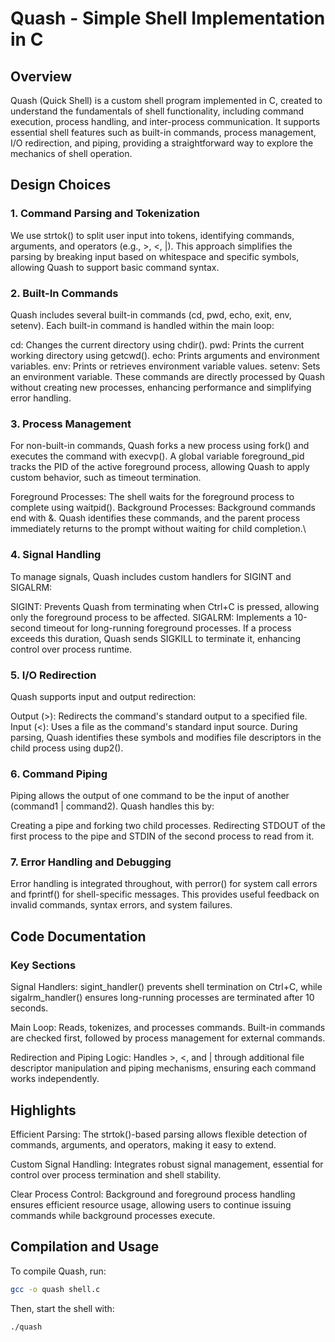 # Quash - Simple Shell Implementation in C 
## Overview  
Quash (Quick Shell) is a custom shell program implemented in C, created to understand the fundamentals of shell functionality, including command execution, process handling, and inter-process communication. It supports essential shell features such as built-in commands, process management, I/O redirection, and piping, providing a straightforward way to explore the mechanics of shell operation. 

## Design Choices
### 1. Command Parsing and Tokenization
We use strtok() to split user input into tokens, identifying commands, arguments, and operators (e.g., >, <, |). This approach simplifies the parsing by breaking input based on whitespace and specific symbols, allowing Quash to support basic command syntax.

### 2. Built-In Commands
Quash includes several built-in commands (cd, pwd, echo, exit, env, setenv). Each built-in command is handled within the main loop:

cd: Changes the current directory using chdir().
pwd: Prints the current working directory using getcwd().
echo: Prints arguments and environment variables.
env: Prints or retrieves environment variable values.
setenv: Sets an environment variable.
These commands are directly processed by Quash without creating new processes, enhancing performance and simplifying error handling.

### 3. Process Management
For non-built-in commands, Quash forks a new process using fork() and executes the command with execvp(). A global variable foreground_pid tracks the PID of the active foreground process, allowing Quash to apply custom behavior, such as timeout termination.

Foreground Processes: The shell waits for the foreground process to complete using waitpid().
Background Processes: Background commands end with &. Quash identifies these commands, and the parent process immediately returns to the prompt without waiting for child completion.\

### 4. Signal Handling
To manage signals, Quash includes custom handlers for SIGINT and SIGALRM:

SIGINT: Prevents Quash from terminating when Ctrl+C is pressed, allowing only the foreground process to be affected.
SIGALRM: Implements a 10-second timeout for long-running foreground processes. If a process exceeds this duration, Quash sends SIGKILL to terminate it, enhancing control over process runtime.

### 5. I/O Redirection
Quash supports input and output redirection:

Output (>): Redirects the command's standard output to a specified file.
Input (<): Uses a file as the command's standard input source.
During parsing, Quash identifies these symbols and modifies file descriptors in the child process using dup2().

### 6. Command Piping
Piping allows the output of one command to be the input of another (command1 | command2). Quash handles this by:

Creating a pipe and forking two child processes.
Redirecting STDOUT of the first process to the pipe and STDIN of the second process to read from it.
### 7. Error Handling and Debugging
Error handling is integrated throughout, with perror() for system call errors and fprintf() for shell-specific messages. This provides useful feedback on invalid commands, syntax errors, and system failures.

## Code Documentation
### Key Sections
Signal Handlers: sigint_handler() prevents shell termination on Ctrl+C, while sigalrm_handler() ensures long-running processes are terminated after 10 seconds.

Main Loop: Reads, tokenizes, and processes commands. Built-in commands are checked first, followed by process management for external commands.  

Redirection and Piping Logic: Handles >, <, and | through additional file descriptor manipulation and piping mechanisms, ensuring each command works independently.  

## Highlights
Efficient Parsing: The strtok()-based parsing allows flexible detection of commands, arguments, and operators, making it easy to extend.  

Custom Signal Handling: Integrates robust signal management, essential for control over process termination and shell stability.  

Clear Process Control: Background and foreground process handling ensures efficient resource usage, allowing users to continue issuing commands while background processes execute.  

## Compilation and Usage

To compile Quash, run:

```bash
gcc -o quash shell.c
```
Then, start the shell with:

```bash
./quash
```
